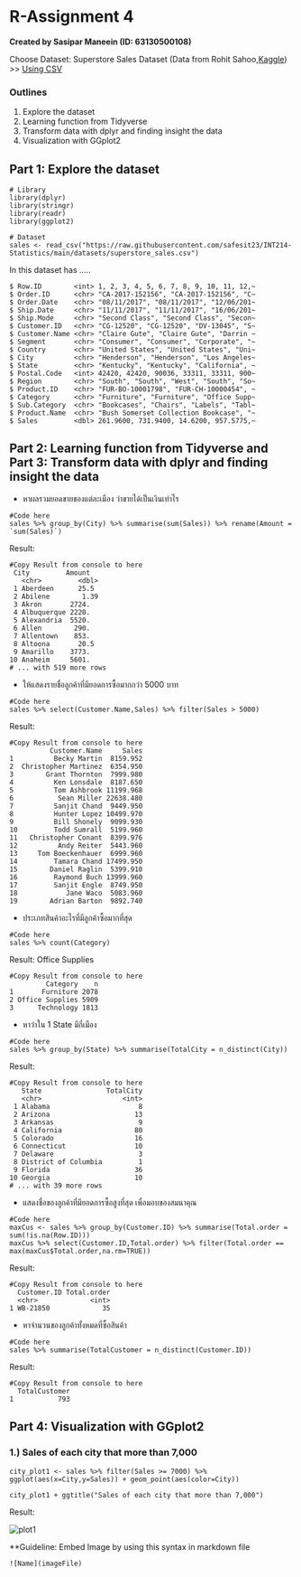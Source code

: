 # R-Assignment 4

**Created by Sasipar Maneein (ID: 63130500108)**

Choose Dataset:
Superstore Sales Dataset (Data from Rohit Sahoo,[Kaggle](https://www.kaggle.com/rohitsahoo/sales-forecasting)) >> [Using CSV](https://raw.githubusercontent.com/safesit23/INT214-Statistics/main/datasets/superstore_sales.csv)


### Outlines
1. Explore the dataset
2. Learning function from Tidyverse
3. Transform data with dplyr and finding insight the data
4. Visualization with GGplot2

## Part 1: Explore the dataset

```
# Library
library(dplyr)
library(stringr)
library(readr)
library(ggplot2)

# Dataset
sales <- read_csv("https://raw.githubusercontent.com/safesit23/INT214-Statistics/main/datasets/superstore_sales.csv")
```

In this dataset has .....
```
$ Row.ID        <int> 1, 2, 3, 4, 5, 6, 7, 8, 9, 10, 11, 12,~
$ Order.ID      <chr> "CA-2017-152156", "CA-2017-152156", "C~
$ Order.Date    <chr> "08/11/2017", "08/11/2017", "12/06/201~
$ Ship.Date     <chr> "11/11/2017", "11/11/2017", "16/06/201~
$ Ship.Mode     <chr> "Second Class", "Second Class", "Secon~
$ Customer.ID   <chr> "CG-12520", "CG-12520", "DV-13045", "S~
$ Customer.Name <chr> "Claire Gute", "Claire Gute", "Darrin ~
$ Segment       <chr> "Consumer", "Consumer", "Corporate", "~
$ Country       <chr> "United States", "United States", "Uni~
$ City          <chr> "Henderson", "Henderson", "Los Angeles~
$ State         <chr> "Kentucky", "Kentucky", "California", ~
$ Postal.Code   <int> 42420, 42420, 90036, 33311, 33311, 900~
$ Region        <chr> "South", "South", "West", "South", "So~
$ Product.ID    <chr> "FUR-BO-10001798", "FUR-CH-10000454", ~
$ Category      <chr> "Furniture", "Furniture", "Office Supp~
$ Sub.Category  <chr> "Bookcases", "Chairs", "Labels", "Tabl~
$ Product.Name  <chr> "Bush Somerset Collection Bookcase", "~
$ Sales         <dbl> 261.9600, 731.9400, 14.6200, 957.5775,~

```



## Part 2: Learning function from Tidyverse and Part 3: Transform data with dplyr and finding insight the data

- หาผลรวมยอดขายของแต่ละเมือง ว่าขายได้เป็นเงินเท่าไร
```
#Code here
sales %>% group_by(City) %>% summarise(sum(Sales)) %>% rename(Amount = `sum(Sales)`)
```

Result:

```
#Copy Result from console to here
 City         Amount
   <chr>         <dbl>
 1 Aberdeen      25.5 
 2 Abilene        1.39
 3 Akron       2724.  
 4 Albuquerque 2220.  
 5 Alexandria  5520.  
 6 Allen        290.  
 7 Allentown    853.  
 8 Altoona       20.5 
 9 Amarillo    3773.  
10 Anaheim     5601.  
# ... with 519 more rows
```
- ให้แสดงรายชื่อลูกค้าที่มียอดการซื้อมากกว่า 5000 บาท
```
#Code here
sales %>% select(Customer.Name,Sales) %>% filter(Sales > 5000)

```

Result:

```
#Copy Result from console to here
          Customer.Name     Sales
1          Becky Martin  8159.952
2  Christopher Martinez  6354.950
3        Grant Thornton  7999.980
4          Ken Lonsdale  8187.650
5          Tom Ashbrook 11199.968
6           Sean Miller 22638.480
7          Sanjit Chand  9449.950
8          Hunter Lopez 10499.970
9          Bill Shonely  9099.930
10         Todd Sumrall  5199.960
11   Christopher Conant  8399.976
12          Andy Reiter  5443.960
13     Tom Boeckenhauer  6999.960
14         Tamara Chand 17499.950
15        Daniel Raglin  5399.910
16         Raymond Buch 13999.960
17         Sanjit Engle  8749.950
18            Jane Waco  5083.960
19        Adrian Barton  9892.740
```
- ประเภทสินค้าอะไรที่มีลูกค้าซื้อมากที่สุด
```
#Code here
sales %>% count(Category)
```

Result: Office Supplies

```
#Copy Result from console to here
         Category    n
1       Furniture 2078
2 Office Supplies 5909
3      Technology 1813
```
- หาว่าใน 1 State มีกี่เมือง
```
#Code here
sales %>% group_by(State) %>% summarise(TotalCity = n_distinct(City))

```

Result: 

```
#Copy Result from console to here
   State                TotalCity
   <chr>                    <int>
 1 Alabama                      8
 2 Arizona                     13
 3 Arkansas                     9
 4 California                  80
 5 Colorado                    16
 6 Connecticut                 10
 7 Delaware                     3
 8 District of Columbia         1
 9 Florida                     36
10 Georgia                     10
# ... with 39 more rows
```
- แสดงชื่อของลูกค้าที่มียอดการซื้อสูงที่สุด เพื่อมอบของสมนาคุณ
```
#Code here
maxCus <- sales %>% group_by(Customer.ID) %>% summarise(Total.order = sum(!is.na(Row.ID)))
maxCus %>% select(Customer.ID,Total.order) %>% filter(Total.order == max(maxCus$Total.order,na.rm=TRUE)) 

```

Result: 

```
#Copy Result from console to here
  Customer.ID Total.order
  <chr>             <int>
1 WB-21850             35
```
- หาจำนวนของลูกค้าทั้งหมดที่ซื้อสินค้า
```
#Code here
sales %>% summarise(TotalCustomer = n_distinct(Customer.ID))

```

Result: 

```
#Copy Result from console to here
  TotalCustomer
1           793
```

## Part 4: Visualization with GGplot2
### 1.) Sales of each city that more than 7,000
```
city_plot1 <- sales %>% filter(Sales >= 7000) %>% ggplot(aes(x=City,y=Sales)) + geom_point(aes(color=City))

city_plot1 + ggtitle("Sales of each city that more than 7,000")
```
Result:

![plot1](graph1.png)

**Guideline:
Embed Image by using this syntax in markdown file
````
![Name](imageFile)
````
